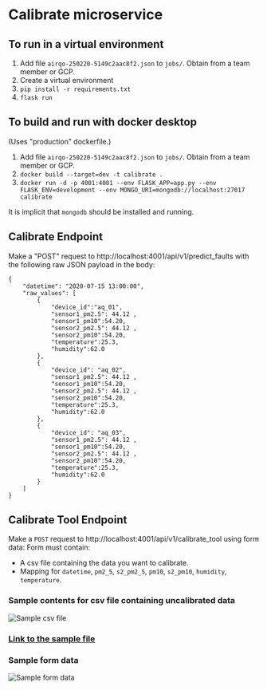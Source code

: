 # Calibrate microservice

## To run in a virtual environment

1. Add file `airqo-250220-5149c2aac8f2.json` to `jobs/`. Obtain from a team member or GCP.
1. Create a virtual environment
2. `pip install -r requirements.txt`
3. `flask run`

## To build and run with docker desktop

(Uses "production" dockerfile.)

1. Add file `airqo-250220-5149c2aac8f2.json` to `jobs/`. Obtain from a team member or GCP.
1. `docker build --target=dev -t calibrate .`
2. `docker run -d -p 4001:4001 --env FLASK_APP=app.py --env FLASK_ENV=development --env MONGO_URI=mongodb://localhost:27017 calibrate`

It is implicit that `mongodb` should be installed and running.

## Calibrate Endpoint

Make a "POST" request to http://localhost:4001/api/v1/predict_faults with the following raw JSON payload in the body:

```{json}
{
    "datetime": "2020-07-15 13:00:00",
    "raw_values": [
        {
            "device_id":"aq_01", 
            "sensor1_pm2.5": 44.12 , 
            "sensor1_pm10":54.20, 
            "sensor2_pm2.5": 44.12 , 
            "sensor2_pm10":54.20,
            "temperature":25.3, 
            "humidity":62.0 
        },
        {
            "device_id": "aq_02",
            "sensor1_pm2.5": 44.12 , 
            "sensor1_pm10":54.20, 
            "sensor2_pm2.5": 44.12 , 
            "sensor2_pm10":54.20,
            "temperature":25.3, 
            "humidity":62.0 
        },
        {
            "device_id": "aq_03",
            "sensor1_pm2.5": 44.12 , 
            "sensor1_pm10":54.20, 
            "sensor2_pm2.5": 44.12 , 
            "sensor2_pm10":54.20,
            "temperature":25.3, 
            "humidity":62.0 
        }
    ]
}
```


## Calibrate Tool Endpoint

Make a `POST` request to http://localhost:4001/api/v1/calibrate_tool using form data: Form must contain:

 - A csv file containing the data you want to calibrate.
 - Mapping for `datetime`, `pm2_5`, `s2_pm2_5`, `pm10`, `s2_pm10`, `humidity`, `temperature`.

### Sample contents for csv file containing uncalibrated data
![Sample csv file](https://storage.googleapis.com/airqo_open_data/uncalibrated_data.png)

### [Link to the sample file](https://storage.googleapis.com/airqo_open_data/uncalibrated_data.csv)

### Sample form data
![Sample form data](https://storage.googleapis.com/airqo_open_data/calibrate_tool_request.png)

